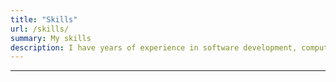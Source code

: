 ```yaml
---
title: "Skills"
url: /skills/
summary: My skills
description: I have years of experience in software development, computer aided design, web development, and math.
---
```

---
